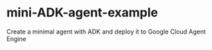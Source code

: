 # mini-ADK-agent-example
Create a minimal agent with ADK and deploy it to Google Cloud Agent Engine
